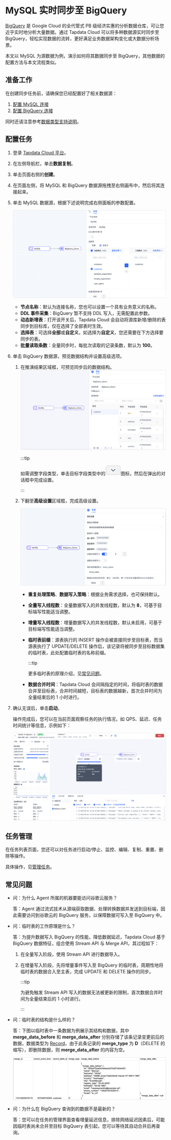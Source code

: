# MySQL 实时同步至 BigQuery

[BigQuery](https://cloud.google.com/bigquery/docs?hl=zh-cn) 是 Google Cloud 的全代管式 PB 级经济实惠的分析数据仓库，可让您近乎实时地分析大量数据。通过 Tapdata Cloud 可以将多种数据源实时同步至 BigQuery，轻松实现数据的流转，更好满足业务数据架构变化或大数据分析场景。

本文以 MySQL 为源数据为例，演示如何将其数据同步至 BigQuery，其他数据的配置方法与本文流程类似。

## 准备工作

在创建同步任务前，请确保您已经配置好了相关数据源：

1. [配置 MySQL 连接](../../user-guide/connect-database/certified/connect-mysql.md)
2. [配置 BigQuery 连接](../../user-guide/connect-database/beta/connect-bigquery.md)

同时还请注意参考[数据类型支持说明](../../user-guide/no-supported-data-type.md)。

## 配置任务

1. 登录 [Tapdata Cloud 平台](https://cloud.tapdata.net/console/v3/)。

2. 在左侧导航栏，单击**数据复制**。

3. 单击页面右侧的**创建**。

4. 在页面左侧，将 MySQL 和 BigQuery 数据源拖拽至右侧画布中，然后将其连接起来。

5. 单击 MySQL 数据源，根据下述说明完成右侧面板的参数配置。

   ![选择要同步的表](../../images/mysql_to_bigquery_source.png)

   - **节点名称**：默认为连接名称，您也可以设置一个具有业务意义的名称。
   - **DDL 事件采集**：BigQuery 暂不支持 DDL 写入，无需配置此参数。
   - **动态新增表**：打开该开关后，Tapdata Cloud 会自动将源库新增/删除的表同步到目标库，仅在选择了全部表时生效。
   - **选择表**：可选择**全部**或**自定义**，如选择为**自定义**，您还需要在下方选择要同步的表。
   - **批量读取条数**：全量同步时，每批次读取的记录条数，默认为 **100**。

6. 单击 BigQuery 数据源，预览数据结构并设置高级选项。

   1. 在推演结果区域框，可预览同步后的数据结构。![预览数据结构](../../images/mysql_to_bigquery_target.png)

      :::tip

      如需调整字段类型，单击目标字段类型中的![](../../images/down_arrow.png)图标，然后在弹出的对话框中完成设置。

      :::

   2. 下翻至**高级设置**区域框，完成高级设置。

      ![高级设置](../../images/mysql_to_bigquery_settings.png)

      - **重复处理策略**、**数据写入策略**：根据业务需求选择，也可保持默认。
      
      - **全量写入线程数**：全量数据写入的并发线程数，默认为 **8**，可基于目标端写性能适当调整。
      
      - **增量写入线程数**：增量数据写入的并发线程数，默认未启用，可基于目标端写性能适当调整。
      
      - **临时表前缀**：源表执行的 INSERT 操作会被直接同步至目标表，而当源表执行了 UPDATE/DELETE 操作后，该记录将被同步至目标数据集的临时表，此处配置临时表的名称前缀。
      
        :::tip
      
        更多临时表的原理介绍，见[常见问题](#faq)。
      
      - **数据合并时间**：Tapdata Cloud 会间隔指定的时间，将临时表的数据合并至目标表，合并时间越短，目标表的数据越新，首次合并时间为全量结束后的 1 小时进行。

7. 确认无误后，单击**启动**。

   操作完成后，您可以在当前页面观察任务的执行情况，如 QPS、延迟、任务时间统计等信息，示例如下：

   ![查看任务运行详情](../../images/mysql_to_bigquery_monitor_cn.png)

## 任务管理

在任务列表页面，您还可以对任务进行启动/停止、监控、编辑、复制、重置、删除等操作。

具体操作，见[管理任务](https://tapdata.netlify.app/cloud/user-guide/copy-data/manage-task)。



## <span id="faq"> 常见问题 </span>

* 问：为什么 Agent 所属的机器要能访问谷歌云服务？

  答：Agent 通过流式技术从源端获取数据、处理转换数据并发送到目标端，因此需要访问到谷歌云的 BigQuery 服务，以保障数据可写入至 BigQuery 中。

* 问：临时表的工作原理是什么？

  答：为提升数据写入 BigQuery 的性能，降低数据延迟，Tapdata Cloud 基于 BigQuery 数据特征，组合使用 Stream API 与 Merge API，其过程如下：

  1. 在全量写入阶段，使用 Stream API 进行数据导入。

  2. 在增量写入阶段，先将增量事件写入至 BigQuery 的临时表，周期性地将临时表的数据合入至主表，完成 UPDATE 和 DELETE 操作的同步。

     :::tip

     为避免触发 Stream API 写入的数据无法被更新的限制，首次数据合并时间为全量结束后的 1 小时进行。

     :::

* 问：临时表的结构是什么样的？

  答：下图以临时表中一条数据为例展示其结构和数据，其中 **merge_data_before** 和 **merge_data_after** 分别存储了该条记录变更前后的数据，数据类型为 [Record](https://cloud.google.com/bigquery/docs/nested-repeated?hl=zh-cn)，由于此条记录的 **merge_type** 为 **D**（DELETE 的缩写），即删除数据，则 **merge_data_after** 的内容为空。

  ![临时表示例](../../images/temp_table_demo.png)

* 问：为什么在 BigQuery 查询到的数据不是最新的？

  答：您可以在任务的管理界面查看增量延迟信息，排除网络延迟因素后，可能因临时表尚未合并至目标 BigQuery 表引起，您可以等待其自动合并后再查询。


